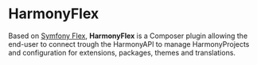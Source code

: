 HarmonyFlex
===========

Based on [Symfony Flex], **HarmonyFlex** is a Composer plugin allowing the end-user to connect trough the HarmonyAPI to manage HarmonyProjects and configuration for extensions, packages, themes and translations.

[Symfony Flex]: https://github.com/symfony/flex
